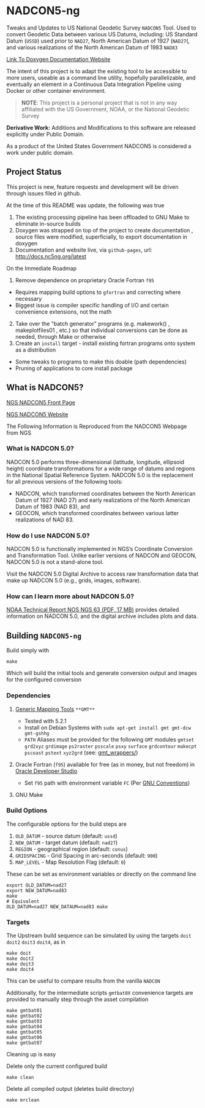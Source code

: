 # NADCON5-ng

Tweaks and Updates to US National Geodetic Survey `NADCON5` Tool. Used to convert Geodetic Data between various US Datums, including: US Standard Datum (`USSD`) used  prior to `NAD27`, North American Datum of 1927 (`NAD27`(, and various realizations of the North American Datum of 1983 `NAD83`

[Link To Doxygen Documentation Website](http://docs.nc5ng.org/latest)

The intent of this project is to adapt the existing tool to be accessible to more users,  useable as a command line utility, hopefully parallelizable,  and eventually an element in a Continuous Data Integration Pipeline using Docker or other container environment. 

> **NOTE**: This project is a personal project that is not in any way affiliated with the US Government, NOAA, or the National Geodetic Survey

**Derivative Work:** Additions and Modifications to this software are released explicitly under Public Domain. 

As a product of the United States Government NADCON5 is considered a work under public domain.

## Project Status

This project is new, feature requests and development will be driven through issues filed in github.

At the time of this README was update, the following was true

1. The existing processing pipeline has been offloaded to GNU Make to eliminate in-source builds
2. Doxygen was strapped on top of the project to create documentation , source files were modified, superficially, to export documentation in doxygen 
3. Documentation and website live, via `github-pages`, url: http://docs.nc5ng.org/latest

On the Immediate Roadmap

1. Remove dependence on proprietary Oracle Fortran `f95`
 - Requires mapping build options to `gfortran` and correcting where necessary
 - Biggest issue is compiler specific handling of I/O and certain convenience extensions, not the math
2. Take over the "batch generator" programs (e.g. makework() , makeplotfiles01 , etc.) so that individual conversions can be done as needed, through Make or otherwise
3. Create an `install` target - install existing fortran programs onto system as a distribution
 - Some tweaks to programs to make this doable (path dependencies) 
 - Pruning of applications to core install package


## What is NADCON5?

[NGS NADCON5 Front Page](https://www.ngs.noaa.gov/NADCON5/index.shtml)

[NGS NADCON5 Website](https://beta.ngs.noaa.gov/gtkweb)

The Following Information is Reproduced from the NADCON5 Webpage from NGS

### What is NADCON 5.0?

NADCON 5.0 performs three-dimensional (latitude, longitude, ellipsoid height) coordinate transformations for a wide range of datums and regions in the National Spatial Reference System. NADCON 5.0 is the replacement for all previous versions of the following tools:

- NADCON, which transformed coordinates between the North American Datum of 1927 (NAD 27) and early realizations of the North American Datum of 1983 (NAD 83), and
- GEOCON, which transformed coordinates between various latter realizations of NAD 83.

### How do I use NADCON 5.0?

NADCON 5.0 is functionally implemented in NGS’s Coordinate Conversion and Transformation Tool. Unlike earlier versions of NADCON and GEOCON, NADCON 5.0 is not a stand-alone tool.

Visit the NADCON 5.0 Digital Archive to access raw transformation data that make up NADCON 5.0 (e.g., grids, images, software).

### How can I learn more about NADCON 5.0?
[NOAA Technical Report NOS NGS 63 (PDF, 17 MB)](https://www.ngs.noaa.gov/PUBS_LIB/NOAA_TR_NOS_NGS_63.pdf) provides detailed information on NADCON 5.0, and the digital archive includes plots and data.




## Building `NADCON5-ng` 

Build simply with

    make

Which will build the initial tools and generate conversion output and images for the configured conversion 


### Dependencies

1. [Generic Mapping Tools](http://gmt.soest.hawaii.edu/) `**GMT**`
   - Tested with 5.2.1
   - Install on Debian Systems with `sudo apt-get install gmt gmt-dcw gmt-gshhg`
   - `PATH` Aliases must be provided for the following `GMT` modules `gmtset` `grd2xyz` `grdimage` `ps2raster` `psscale` `psxy` `surface` `grdcontour`  `makecpt`   `pscoast` `pstext` `xyz2grd` (see: [gmt_wrappers/](gmt_wrappers/))

2. Oracle Fortran (`f95`) available for free (as in money, but not freedom) in [Oracle Developer Studio](https://www.oracle.com/tools/developerstudio/index.html)
   - Set `f95` path with environment variable `FC` (Per [GNU Conventions](https://www.gnu.org/software/make/manual/html_node/Implicit-Variables.html))

3. GNU Make



### Build Options

The configurable options for the build steps are

1. `OLD_DATUM`   - source datum (default: `ussd`)
2. `NEW_DATUM`   - target datum (default: `nad27`)
3. `REGION`      - geographical region (default: `conus`)
4. `GRIDSPACING` - Grid Spacing in arc-seconds (default: `900`)
5. `MAP_LEVEL`   - Map Resolution Flag (default: `0`)

These can be set as environment variables or directly on the command line

    export OLD_DATUM=nad27
    export NEW_DATUM=nad83
    make
    # Equivalent
    OLD_DATUM=nad27 NEW_DATAUM=nad83 make

### Targets

The Upstream build sequence can be simulated by using the targets `doit` `doit2` `doit3` `doit4`, as in

    make doit
    make doit2
    make doit3
    make doit4

This can be useful to compare results from the vanilla `NADCON`

Additionally, for the intermediate scripts `gmtbat0X` convenience targets are provided to manually step through the asset compilation

    make gmtbat01
    make gmtbat02
    make gmtbat03
    make gmtbat04
    make gmtbat05
    make gmtbat06
    make gmtbat07


Cleaning up is easy

Delete only the current configured build 

    make clean

Delete all compiled output (deletes build directory)

    make mrclean



